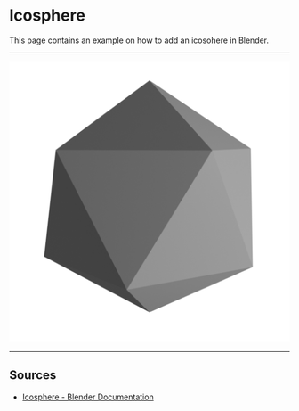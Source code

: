 # Icosphere

This page contains an example on how to add an icosohere in Blender.

---

![](ico_sphere.png)

---

## Sources

- [Icosphere - Blender Documentation](https://docs.blender.org/manual/en/latest/modeling/geometry_nodes/mesh_primitives/icosphere.html)
